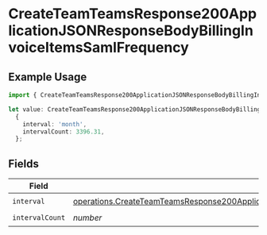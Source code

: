 # CreateTeamTeamsResponse200ApplicationJSONResponseBodyBillingInvoiceItemsSamlFrequency

## Example Usage

```typescript
import { CreateTeamTeamsResponse200ApplicationJSONResponseBodyBillingInvoiceItemsSamlFrequency } from '@vercel/client/models/operations';

let value: CreateTeamTeamsResponse200ApplicationJSONResponseBodyBillingInvoiceItemsSamlFrequency =
  {
    interval: 'month',
    intervalCount: 3396.31,
  };
```

## Fields

| Field           | Type                                                                                                                                                                                                               | Required           | Description |
| --------------- | ------------------------------------------------------------------------------------------------------------------------------------------------------------------------------------------------------------------ | ------------------ | ----------- |
| `interval`      | [operations.CreateTeamTeamsResponse200ApplicationJSONResponseBodyBillingInvoiceItemsSamlInterval](../../models/operations/createteamteamsresponse200applicationjsonresponsebodybillinginvoiceitemssamlinterval.md) | :heavy_check_mark: | N/A         |
| `intervalCount` | _number_                                                                                                                                                                                                           | :heavy_check_mark: | N/A         |
